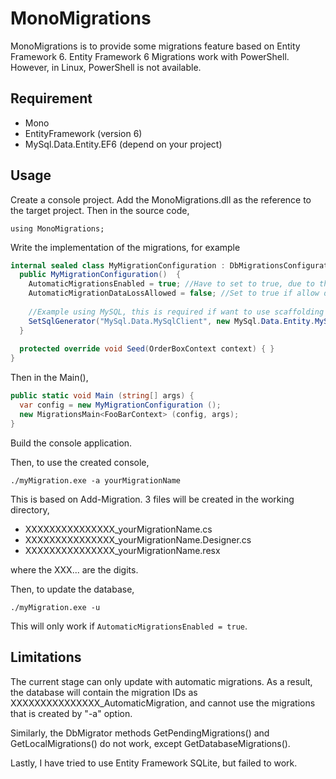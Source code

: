 # MonoMigrations
MonoMigrations is to provide some migrations feature based on Entity Framework 6.
Entity Framework 6 Migrations work with PowerShell. However, in Linux, PowerShell is not available.

## Requirement
- Mono
- EntityFramework (version 6)
- MySql.Data.Entity.EF6 (depend on your project)

## Usage
Create a console project. Add the MonoMigrations.dll as the reference to the target project. 
Then in the source code,

`using MonoMigrations;`

Write the implementation of the migrations, for example

```csharp
internal sealed class MyMigrationConfiguration : DbMigrationsConfiguration<FooBarContext> {
  public MyMigrationConfiguration()  {
  	AutomaticMigrationsEnabled = true; //Have to set to true, due to the limitation
  	AutomaticMigrationDataLossAllowed = false; //Set to true if allow data loss
  	
  	//Example using MySQL, this is required if want to use scaffolding (generate the *.cs files)
  	SetSqlGenerator("MySql.Data.MySqlClient", new MySql.Data.Entity.MySqlMigrationSqlGenerator());
  }
  
  protected override void Seed(OrderBoxContext context) { }
}
```

Then in the Main(),

```csharp
public static void Main (string[] args) {
  var config = new MyMigrationConfiguration ();
  new MigrationsMain<FooBarContext> (config, args);
}
```

Build the console application.

Then, to use the created console,

`./myMigration.exe -a yourMigrationName`

This is based on Add-Migration. 3 files will be created in the working directory,

- XXXXXXXXXXXXXXX_yourMigrationName.cs
- XXXXXXXXXXXXXXX_yourMigrationName.Designer.cs
- XXXXXXXXXXXXXXX_yourMigrationName.resx

where the XXX... are the digits.

Then, to update the database,

`./myMigration.exe -u`

This will only work if `AutomaticMigrationsEnabled = true`.

## Limitations
The current stage can only update with automatic migrations. As a result, the database will contain 
the migration IDs as XXXXXXXXXXXXXXX_AutomaticMigration, and cannot use the migrations that is 
created by "-a" option.

Similarly, the DbMigrator methods GetPendingMigrations() and GetLocalMigrations() do not work, 
except GetDatabaseMigrations().

Lastly, I have tried to use Entity Framework SQLite, but failed to work.
